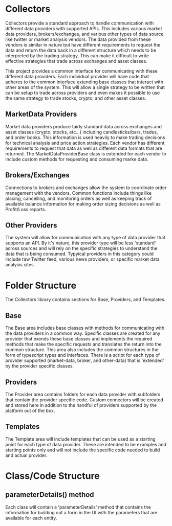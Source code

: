 # Collectors
Collectors provide a standard approach to handle communication with different data providers with supported APIs.  This includes various market data providers, brokers/exchanges, and various other types of data source like twitter or market analysis vendors.  The data provided from these vendors is similar in nature but have different requirements to request the data and return the data back in a different structure which needs to be interpreted by the trading strategy.  This can make it difficult to write effective strategies that trade across exchanges and asset classes.

This project provides a common interface for communicating with these different data providers.  Each individual provider will have code that adheres to the common interface extending base classes that interact with other areas of the system.  This will allow a single strategy to be written that can be setup to trade across providers and even makes it possible to use the same strategy to trade stocks, crypto, and other asset classes.

## MarketData Providers
Market data providers produce fairly standard data across exchanges and asset classes (crypto, stocks, etc...) including candlesticks/bars, trades, and order books.  This information is used heavily to make trading decisions for technical analysis and price action strategies.  Each vendor has different requirements to request that data as well as different data formats that are returned.  The MarketDataProviderBase class is extended for each vendor to include custom methods for requesting and consuming marke data.

## Brokers/Exchanges
Connections to brokers and exchanges allow the system to coordinate order management with the vendors.  Common functions include things like placing, cancelling, and monitoring orders as well as keeping track of available balance information for making order sizing decisions as well as Profit/Loss reports.

## Other Providers
The system will allow for communication with any type of data provider that supports an API.  By it's nature, this provider type will be less 'standard' across sources and will rely on the specific strategies to understand the data that is being consumed.  Typyical providers in this category could include raw Twitter feed, various news providers, or specific market data analysis sites


# Folder Structure
The Collectors library contains sections for Base, Providers, and Templates.  

## Base
The Base area includes base classes with methods for communicating with the data providers in a common way.  Specific classes are created for any provider that exends these base classes and implements the required methods that make the specific requests and translates the return into the common structure.  This area also includes the common structures in the form of typescript types and interfaces.  There is a script for each type of provider supported (market-data, broker, and other-data) that is 'extended' by the provider specific classes.

## Providers
The Provider area contains folders for each data provider with subfolders that contain the provider specific code.  Custom connectors will be created and stored here in addition to the handful of providers supported by the platform out of the box. 

## Templates
The Template area will include templates that can be used as a starting point for each type of data provider.  These are intended to be examples and starting points only and will not include the specific code needed to build and actual provider.


# Class/Code Structure

## parameterDetails() method
Each class will contain a 'parameterDetails' method that contains the information for building out a form in the UI with the parameters that are available for each entity.